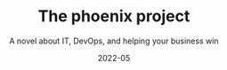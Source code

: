 ---
title: The phoenix project
subtitle: A novel about IT, DevOps, and helping your business win
authors: Gene Kim, Kevin Behr, George Spafford
format: kindle
date: 2022-05
rating: 3
brief: An okay novel, but a good intro to DevOps for the ignorant. A good read before diving into something deeper, like Accelerate.
layout: book.liquid
tags: 
    - books
notes: no
---